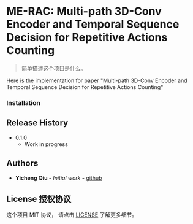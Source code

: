 # ME-RAC: Multi-path 3D-Conv Encoder and Temporal Sequence Decision for Repetitive Actions Counting

> 简单描述这个项目是什么。

<!--[![NPM Version][npm-image]][npm-url]-->
<!--[![Build Status][travis-image]][travis-url]-->
<!--[![Downloads Stats][npm-downloads]][npm-url]-->

Here is the implementation for paper "Multi-path 3D-Conv Encoder and Temporal Sequence Decision for Repetitive Actions Counting"


### Installation 


## Release History 

* 0.1.0
    * Work in progress

## Authors 

* **Yicheng Qiu** - *Initial work* - [github](https://github.com/yicheng-2019)

## License 授权协议

这个项目 MIT 协议， 请点击 [LICENSE](LICENSE) 了解更多细节。
